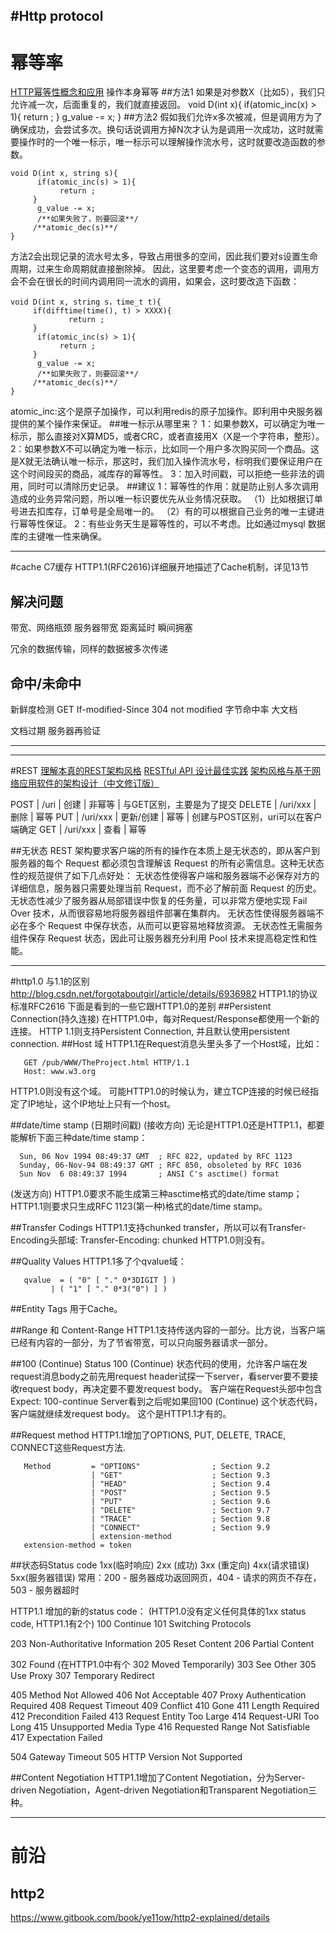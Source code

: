 #Http protocol
---
# 幂等率
[HTTP幂等性概念和应用](http://coolshell.cn/articles/4787.html)
操作本身幂等
##方法1
如果是对参数X（比如5），我们只允许减一次，后面重复的，我们就直接返回。
   void D(int x){
          if(atomic_inc(x) > 1){
               return ;
         }
          g_value -= x;
}
##方法2
假如我们允许x多次被减，但是调用方为了确保成功，会尝试多次。换句话说调用方掉N次才认为是调用一次成功，这时就需要操作时的一个唯一标示，唯一标示可以理解操作流水号，这时就要改造函数的参数。

    void D(int x, string s){
          if(atomic_inc(s) > 1){
               return ;
         }
          g_value -= x;
          /**如果失败了，则要回滚**/
         /**atomic_dec(s)**/
    }
方法2会出现记录的流水号太多，导致占用很多的空间，因此我们要对s设置生命周期，过来生命周期就直接删除掉。
因此，这里要考虑一个变态的调用，调用方会不会在很长的时间内调用同一流水的调用，如果会，这时要改造下函数：

    void D(int x, string s，time_t t){
         if(difftime(time(), t) > XXXX){
                 return ;
         }
          if(atomic_inc(s) > 1){
               return ;
         }
          g_value -= x;
          /**如果失败了，则要回滚**/
         /**atomic_dec(s)**/
    }
atomic_inc:这个是原子加操作，可以利用redis的原子加操作。即利用中央服务器提供的某个操作来保证。
##唯一标示从哪里来？
1：如果参数X，可以确定为唯一标示，那么直接对X算MD5，或者CRC，或者直接用X（X是一个字符串，整形）。
2：如果参数X不可以确定为唯一标示，比如同一个用户多次购买同一个商品。这是X就无法确认唯一标示，那这时，我们加入操作流水号，标明我们要保证用户在这个时间段买的商品，减库存的幂等性。
3：加入时间戳，可以拒绝一些非法的调用，同时可以清除历史记录。
##建议
1：幂等性的作用：就是防止别人多次调用造成的业务异常问题，所以唯一标识要优先从业务情况获取。
 （1）比如根据订单号进去扣库存，订单号是全局唯一的。
 （2）有的可以根据自己业务的唯一主键进行幂等性保证。
2：有些业务天生是幂等性的，可以不考虑。比如通过mysql 数据库的主键唯一性来确保。



---
#cache C7缓存
HTTP1.1(RFC2616)详细展开地描述了Cache机制，详见13节
## 解决问题
带宽、网络瓶颈
    服务器带宽
    距离延时
瞬间拥塞

冗余的数据传输，同样的数据被多次传递


## 命中/未命中
新鲜度检测
    GET If-modified-Since
    304 not modified
字节命中率 大文档

文档过期
服务器再验证






---







---
#REST
[理解本真的REST架构风格](http://www.infoq.com/cn/articles/understanding-restful-style#anch101041)
[RESTful API 设计最佳实践](http://www.oschina.net/translate/best-practices-for-a-pragmatic-restful-api)
[架构风格与基于网络应用软件的架构设计（中文修订版）](http://www.infoq.com/cn/minibooks/web-based-apps-archit-design)

POST     |     /uri     |     创建     |       非幂等     |     与GET区别，主要是为了提交
DELETE  |     /uri/xxx      |     删除        |     幂等
PUT       |     /uri/xxx      |     更新/创建  |     幂等    |    创建与POST区别，uri可以在客户端确定
GET       |     /uri/xxx      |     查看       |     幂等 

##无状态
REST 架构要求客户端的所有的操作在本质上是无状态的，即从客户到服务器的每个 Request 都必须包含理解该 Request 的所有必需信息。这种无状态性的规范提供了如下几点好处：
无状态性使得客户端和服务器端不必保存对方的详细信息，服务器只需要处理当前 Request，而不必了解前面 Request 的历史。
无状态性减少了服务器从局部错误中恢复的任务量，可以非常方便地实现 Fail Over 技术，从而很容易地将服务器组件部署在集群内。
无状态性使得服务器端不必在多个 Request 中保存状态，从而可以更容易地释放资源。
无状态性无需服务组件保存 Request 状态，因此可让服务器充分利用 Pool 技术来提高稳定性和性能。


---
#http1.0 与1.1的区别
http://blog.csdn.net/forgotaboutgirl/article/details/6936982
HTTP1.1的协议标准RFC2616
下面是看到的一些它跟HTTP1.0的差别
##Persistent Connection(持久连接)
在HTTP1.0中，每对Request/Response都使用一个新的连接。
HTTP 1.1则支持Persistent Connection, 并且默认使用persistent connection.
##Host 域
HTTP1.1在Request消息头里头多了一个Host域，比如：

       GET /pub/WWW/TheProject.html HTTP/1.1
       Host: www.w3.org

HTTP1.0则没有这个域。
可能HTTP1.0的时候认为，建立TCP连接的时候已经指定了IP地址，这个IP地址上只有一个host。

##date/time stamp (日期时间戳)
(接收方向)
无论是HTTP1.0还是HTTP1.1，都要能解析下面三种date/time stamp：
 
      Sun, 06 Nov 1994 08:49:37 GMT  ; RFC 822, updated by RFC 1123
      Sunday, 06-Nov-94 08:49:37 GMT ; RFC 850, obsoleted by RFC 1036
      Sun Nov  6 08:49:37 1994       ; ANSI C's asctime() format

(发送方向)
    HTTP1.0要求不能生成第三种asctime格式的date/time stamp；
    HTTP1.1则要求只生成RFC 1123(第一种)格式的date/time stamp。

##Transfer Codings
HTTP1.1支持chunked transfer，所以可以有Transfer-Encoding头部域:
Transfer-Encoding: chunked
HTTP1.0则没有。

##Quality Values
HTTP1.1多了个qvalue域：
 
       qvalue  = ( "0" [ "." 0*3DIGIT ] )
             | ( "1" [ "." 0*3("0") ] )
 
##Entity Tags
用于Cache。

##Range 和 Content-Range
HTTP1.1支持传送内容的一部分。比方说，当客户端已经有内容的一部分，为了节省带宽，可以只向服务器请求一部分。

##100 (Continue) Status
100 (Continue) 状态代码的使用，允许客户端在发request消息body之前先用request header试探一下server，看server要不要接收request body，再决定要不要发request body。
客户端在Request头部中包含
Expect: 100-continue
Server看到之后呢如果回100 (Continue) 这个状态代码，客户端就继续发request body。
这个是HTTP1.1才有的。
 
##Request method
HTTP1.1增加了OPTIONS, PUT, DELETE, TRACE, CONNECT这些Request方法.

       Method         = "OPTIONS"                ; Section 9.2
                      | "GET"                    ; Section 9.3
                      | "HEAD"                   ; Section 9.4
                      | "POST"                   ; Section 9.5
                      | "PUT"                    ; Section 9.6
                      | "DELETE"                 ; Section 9.7
                      | "TRACE"                  ; Section 9.8
                      | "CONNECT"                ; Section 9.9
                      | extension-method
       extension-method = token

##状态码Status code
1xx(临时响应)
2xx (成功)
3xx (重定向)
4xx(请求错误)
5xx(服务器错误)
常用：200 - 服务器成功返回网页，404 - 请求的网页不存在，503 - 服务器超时

HTTP1.1 增加的新的status code：
(HTTP1.0没有定义任何具体的1xx status code, HTTP1.1有2个)
100 Continue
101 Switching Protocols

203 Non-Authoritative Information
205 Reset Content
206 Partial Content

302 Found (在HTTP1.0中有个 302 Moved Temporarily)
303 See Other
305 Use Proxy
307 Temporary Redirect
 
405 Method Not Allowed
406 Not Acceptable
407 Proxy Authentication Required
408 Request Timeout
409 Conflict
410 Gone
411 Length Required
412 Precondition Failed
413 Request Entity Too Large
414 Request-URI Too Long
415 Unsupported Media Type
416 Requested Range Not Satisfiable
417 Expectation Failed
 
504 Gateway Timeout
505 HTTP Version Not Supported
 
 
##Content Negotiation
    HTTP1.1增加了Content Negotiation，分为Server-driven Negotiation，Agent-driven Negotiation和Transparent Negotiation三种。






---
# 前沿
## http2
https://www.gitbook.com/book/ye11ow/http2-explained/details









